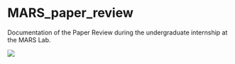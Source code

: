 # MARS_paper_review

Documentation of the Paper Review during the undergraduate internship at the MARS Lab.

![](https://velog.velcdn.com/images/changh2_00/post/751f0ea1-2e50-4c0a-a5a9-2694bdede0a6/image.png)